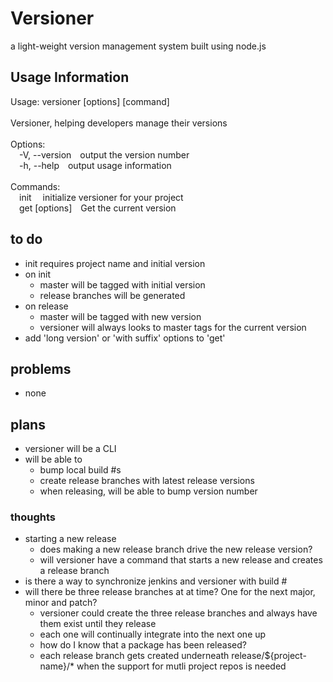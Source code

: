 ﻿# Versioner
a light-weight version management system built using node.js

## Usage Information

Usage: versioner [options] [command]<br><br>Versioner, helping developers manage their versions<br><br>Options:<br>&ensp;&ensp;-V, --version&ensp;&ensp;output the version number<br>&ensp;&ensp;-h, --help&ensp;&ensp;output usage information<br><br>Commands:<br>&ensp;&ensp;init <project>&ensp;&ensp;initialize versioner for your project<br>&ensp;&ensp;get [options]&ensp;&ensp;Get the current version

## to do

- init requires project name and initial version
- on init
  - master will be tagged with initial version
  - release branches will be generated
- on release
  - master will be tagged with new version
  - versioner will always looks to master tags for the current version
- add 'long version' or 'with suffix' options to 'get'

## problems
- none

## plans
 - versioner will be a CLI
 - will be able to
   - bump local build #s
   - create release branches with latest release versions
   - when releasing, will be able to bump version number

### thoughts
- starting a new release
  - does making a new release branch drive the new release version?
  - will versioner have a command that starts a new release and creates a release branch
- is there a way to synchronize jenkins and versioner with build #
- will there be three release branches at at time? One for the next major, minor and patch?
  - versioner could create the three release branches and always have them exist until they release
  - each one will continually integrate into the next one up
  - how do I know that a package has been released?
  - each release branch gets created underneath release/$\{project-name\}/* when the support for mutli project repos is needed
